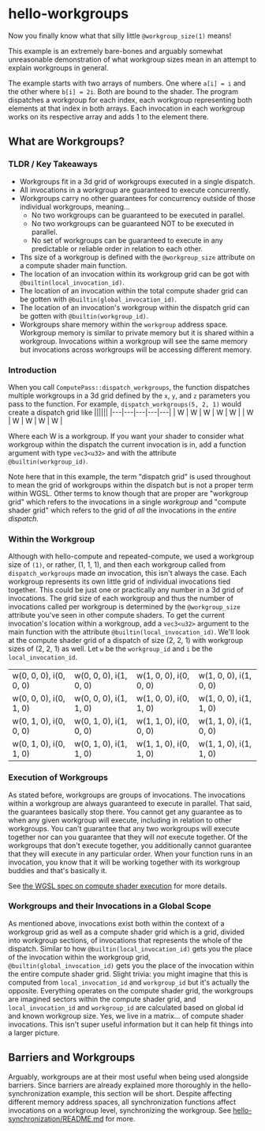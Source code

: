 # hello-workgroups

Now you finally know what that silly little `@workgroup_size(1)` means!

This example is an extremely bare-bones and arguably somewhat unreasonable demonstration of what workgroup sizes mean in an attempt to explain workgroups in general.

The example starts with two arrays of numbers. One where `a[i] = i` and the other where `b[i] = 2i`. Both are bound to the shader. The program dispatches a workgroup for each index, each workgroup representing both elements at that index in both arrays. Each invocation in each workgroup works on its respective array and adds 1 to the element there.

## What are Workgroups?

### TLDR / Key Takeaways

- Workgroups fit in a 3d grid of workgroups executed in a single dispatch.
- All invocations in a workgroup are guaranteed to execute concurrently.
- Workgroups carry no other guarantees for concurrency outside of those individual workgroups, meaning...
  - No two workgroups can be guaranteed to be executed in parallel.
  - No two workgroups can be guaranteed NOT to be executed in parallel.
  - No set of workgroups can be guaranteed to execute in any predictable or reliable order in relation to each other.
- Ths size of a workgroup is defined with the `@workgroup_size` attribute on a compute shader main function.
- The location of an invocation within its workgroup grid can be got with `@builtin(local_invocation_id)`.
- The location of an invocation within the total compute shader grid can be gotten with `@builtin(global_invocation_id)`.
- The location of an invocation's workgroup within the dispatch grid can be gotten with `@builtin(workgroup_id)`.
- Workgroups share memory within the `workgroup` address space. Workgroup memory is similar to private memory but it is shared within a workgroup. Invocations within a workgroup will see the same memory but invocations across workgroups will be accessing different memory.

### Introduction

When you call `ComputePass::dispatch_workgroups`, the function dispatches multiple workgroups in a 3d grid defined by the `x`, `y`, and `z` parameters you pass to the function. For example, `dispatch_workgroups(5, 2, 1)` would create a dispatch grid like
||||||
|---|---|---|---|---|
| W | W | W | W | W |
| W | W | W | W | W |

Where each W is a workgroup. If you want your shader to consider what workgroup within the dispatch the current invocation is in, add a function argument with type `vec3<u32>` and with the attribute `@builtin(workgroup_id)`.

Note here that in this example, the term "dispatch grid" is used throughout to mean the grid of workgroups within the dispatch but is not a proper term within WGSL. Other terms to know though that are proper are "workgroup grid" which refers to the invocations in a single _workgroup_ and "compute shader grid" which refers to the grid of _all_ the invocations in the _entire dispatch_.

### Within the Workgroup

Although with hello-compute and repeated-compute, we used a workgroup size of `(1)`, or rather, (1, 1, 1), and then each workgroup called from `dispatch_workgroups` made _an_ invocation, this isn't always the case. Each workgroup represents its own little grid of individual invocations tied together. This could be just one or practically any number in a 3d grid of invocations. The grid size of each workgroup and thus the number of invocations called per workgroup is determined by the `@workgroup_size` attribute you've seen in other compute shaders. To get the current invocation's location within a workgroup, add a `vec3<u32>` argument to the main function with the attribute `@builtin(local_invocation_id)`. We'll look at the compute shader grid of a dispatch of size (2, 2, 1) with workgroup sizes of (2, 2, 1) as well. Let `w` be the `workgroup_id` and `i` be the `local_invocation_id`.

||||| 
|------------------------|------------------------|------------------------|------------------------|
| w(0, 0, 0), i(0, 0, 0) | w(0, 0, 0), i(1, 0, 0) | w(1, 0, 0), i(0, 0, 0) | w(1, 0, 0), i(1, 0, 0) |
| w(0, 0, 0), i(0, 1, 0) | w(0, 0, 0), i(1, 1, 0) | w(1, 0, 0), i(0, 1, 0) | w(1, 0, 0), i(1, 1, 0) |
| w(0, 1, 0), i(0, 0, 0) | w(0, 1, 0), i(1, 0, 0) | w(1, 1, 0), i(0, 0, 0) | w(1, 1, 0), i(1, 0, 0) |
| w(0, 1, 0), i(0, 1, 0) | w(0, 1, 0), i(1, 1, 0) | w(1, 1, 0), i(0, 1, 0) | w(1, 1, 0), i(1, 1, 0) |

### Execution of Workgroups

As stated before, workgroups are groups of invocations. The invocations within a workgroup are always guaranteed to execute in parallel. That said, the guarantees basically stop there. You cannot get any guarantee as to when any given workgroup will execute, including in relation to other workgroups. You can't guarantee that any two workgroups will execute together nor can you guarantee that they will _not_ execute together. Of the workgroups that don't execute together, you additionally cannot guarantee that they will execute in any particular order. When your function runs in an invocation, you know that it will be working together with its workgroup buddies and that's basically it.

See [the WGSL spec on compute shader execution](https://www.w3.org/TR/2023/WD-WGSL-20230629/#compute-shader-workgroups) for more details.

### Workgroups and their Invocations in a Global Scope

As mentioned above, invocations exist both within the context of a workgroup grid as well as a compute shader grid which is a grid, divided into workgroup sections, of invocations that represents the whole of the dispatch. Similar to how `@builtin(local_invocation_id)` gets you the place of the invocation within the workgroup grid, `@builtin(global_invocation_id)` gets you the place of the invocation within the entire compute shader grid. Slight trivia: you might imagine that this is computed from `local_invocation_id` and `workgroup_id` but it's actually the opposite. Everything operates on the compute shader grid, the workgroups are imagined sectors within the compute shader grid, and `local_invocation_id` and `workgroup_id` are calculated based on global id and known workgroup size. Yes, we live in a matrix... of compute shader invocations. This isn't super useful information but it can help fit things into a larger picture.

## Barriers and Workgroups

Arguably, workgroups are at their most useful when being used alongside barriers. Since barriers are already explained more thoroughly in the hello-synchronization example, this section will be short. Despite affecting different memory address spaces, all synchronization functions affect invocations on a workgroup level, synchronizing the workgroup. See [hello-synchronization/README.md](../hello-synchronization/README.md) for more.